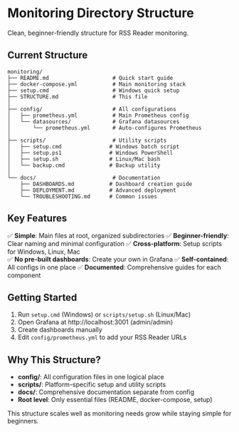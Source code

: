 # Monitoring Directory Structure

Clean, beginner-friendly structure for RSS Reader monitoring.

## Current Structure

```
monitoring/
├── README.md                    # Quick start guide
├── docker-compose.yml           # Main monitoring stack  
├── setup.cmd                    # Windows quick setup
├── STRUCTURE.md                 # This file
│
├── config/                      # All configurations
│   ├── prometheus.yml           # Main Prometheus config
│   └── datasources/             # Grafana datasources
│       └── prometheus.yml       # Auto-configures Prometheus
│
├── scripts/                     # Utility scripts
│   ├── setup.cmd               # Windows batch script
│   ├── setup.ps1               # Windows PowerShell
│   ├── setup.sh                # Linux/Mac bash
│   └── backup.cmd              # Backup utility
│
└── docs/                        # Documentation
    ├── DASHBOARDS.md           # Dashboard creation guide
    ├── DEPLOYMENT.md           # Advanced deployment
    └── TROUBLESHOOTING.md      # Common issues
```

## Key Features

✅ **Simple**: Main files at root, organized subdirectories
✅ **Beginner-friendly**: Clear naming and minimal configuration
✅ **Cross-platform**: Setup scripts for Windows, Linux, Mac  
✅ **No pre-built dashboards**: Create your own in Grafana
✅ **Self-contained**: All configs in one place
✅ **Documented**: Comprehensive guides for each component

## Getting Started

1. Run `setup.cmd` (Windows) or `scripts/setup.sh` (Linux/Mac)
2. Open Grafana at http://localhost:3001 (admin/admin)
3. Create dashboards manually
4. Edit `config/prometheus.yml` to add your RSS Reader URLs

## Why This Structure?

- **config/**: All configuration files in one logical place
- **scripts/**: Platform-specific setup and utility scripts
- **docs/**: Comprehensive documentation separate from config
- **Root level**: Only essential files (README, docker-compose, setup)

This structure scales well as monitoring needs grow while staying simple for beginners.
